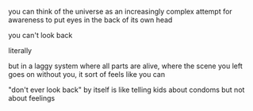 you can think of the universe as an increasingly complex attempt for awareness to put eyes in the back of its own head

you can't look back

literally

but in a laggy system where all parts are alive, where the scene you left goes on without you, it sort of feels like you can

"don't ever look back" by itself is like telling kids about condoms but not about feelings
